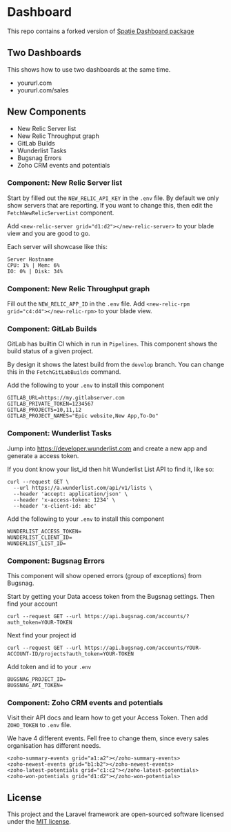 # Dashboard

This repo contains a forked version of [Spatie Dashboard package](https://github.com/spatie/dashboard.spatie.be)  

## Two Dashboards

This shows how to use two dashboards at the same time. 

* yoururl.com
* yoururl.com/sales

## New Components

* New Relic Server list
* New Relic Throughput graph
* GitLab Builds
* Wunderlist Tasks
* Bugsnag Errors
* Zoho CRM events and potentials


### Component: New Relic Server list

Start by filled out the `NEW_RELIC_API_KEY` in the `.env` file.
By default we only show servers that are reporting. 
If you want to change this, then edit the `FetchNewRelicServerList` component.

Add `<new-relic-server grid="d1:d2"></new-relic-server>` to your blade view and you are good to go.

Each server will showcase like this:

    Server Hostname
    CPU: 1% | Mem: 6%
    IO: 0% | Disk: 34%
    
### Component: New Relic Throughput graph

Fill out the `NEW_RELIC_APP_ID` in the `.env` file.
Add `<new-relic-rpm grid="c4:d4"></new-relic-rpm>` to your blade view.

### Component: GitLab Builds

GitLab has builtin CI which in run in `Pipelines`. 
This component shows the build status of a given project. 

By design it shows the latest build from the `develop` branch. 
You can change this in the `FetchGitLabBuilds` command.

Add the following to your `.env` to install this component 

    GITLAB_URL=https://my.gitlabserver.com
    GITLAB_PRIVATE_TOKEN=1234567
    GITLAB_PROJECTS=10,11,12
    GITLAB_PROJECT_NAMES="Epic website,New App,To-Do"

### Component: Wunderlist Tasks

Jump into https://developer.wunderlist.com and create a new app and generate a access token. 

If you dont know your list_id then hit Wunderlist List API to find it, like so:

    curl --request GET \
      --url https://a.wunderlist.com/api/v1/lists \
      --header 'accept: application/json' \
      --header 'x-access-token: 1234' \
      --header 'x-client-id: abc' 

Add the following to your `.env` to install this component 

    WUNDERLIST_ACCESS_TOKEN=
    WUNDERLIST_CLIENT_ID=
    WUNDERLIST_LIST_ID=


### Component: Bugsnag Errors

This component will show opened errors (group of exceptions) from Bugsnag.

Start by getting your Data access token from the Bugsnag settings. Then find your account

    curl --request GET --url https://api.bugsnag.com/accounts/?auth_token=YOUR-TOKEN

Next find your project id

    curl --request GET --url https://api.bugsnag.com/accounts/YOUR-ACCOUNT-ID/projects?auth_token=YOUR-TOKEN

Add token and id to your `.env`

    BUGSNAG_PROJECT_ID=
    BUGSNAG_API_TOKEN=


### Component: Zoho CRM events and potentials

Visit their API docs and learn how to get your Access Token. Then add `ZOHO_TOKEN` to `.env` file.

We have 4 different events. Fell free to change them, since every sales organisation has different needs. 

    <zoho-summary-events grid="a1:a2"></zoho-summary-events>
    <zoho-newest-events grid="b1:b2"></zoho-newest-events>
    <zoho-latest-potentials grid="c1:c2"></zoho-latest-potentials>
    <zoho-won-potentials grid="d1:d2"></zoho-won-potentials>


## License

This project and the Laravel framework are open-sourced software licensed under the [MIT license](http://opensource.org/licenses/MIT).

